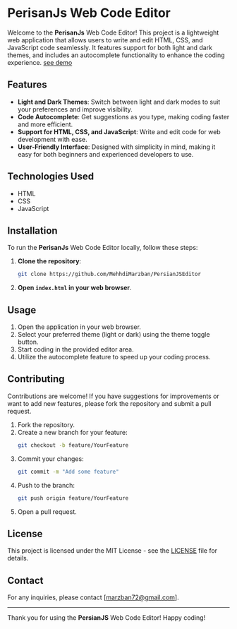 # **PerisanJs** Web Code Editor

Welcome to the **PerisanJs** Web Code Editor! This project is a lightweight web application that allows users to write and edit HTML, CSS, and JavaScript code seamlessly. It features support for both light and dark themes, and includes an autocomplete functionality to enhance the coding experience.
[see demo](https://mehhdimarzban.github.io/PersianJSEditor/)

## Features

- **Light and Dark Themes**: Switch between light and dark modes to suit your preferences and improve visibility.
- **Code Autocomplete**: Get suggestions as you type, making coding faster and more efficient.
- **Support for HTML, CSS, and JavaScript**: Write and edit code for web development with ease.
- **User-Friendly Interface**: Designed with simplicity in mind, making it easy for both beginners and experienced developers to use.

## Technologies Used

- HTML
- CSS
- JavaScript
  
## Installation

To run the **PerisanJs** Web Code Editor locally, follow these steps:

1. **Clone the repository**:
   ```bash
   git clone https://github.com/MehhdiMarzban/PersianJSEditor
   ```

2. **Open `index.html` in your web browser**.

## Usage

1. Open the application in your web browser.
2. Select your preferred theme (light or dark) using the theme toggle button.
3. Start coding in the provided editor area.
4. Utilize the autocomplete feature to speed up your coding process.

## Contributing

Contributions are welcome! If you have suggestions for improvements or want to add new features, please fork the repository and submit a pull request.

1. Fork the repository.
2. Create a new branch for your feature:
   ```bash
   git checkout -b feature/YourFeature
   ```
3. Commit your changes:
   ```bash
   git commit -m "Add some feature"
   ```
4. Push to the branch:
   ```bash
   git push origin feature/YourFeature
   ```
5. Open a pull request.

## License

This project is licensed under the MIT License - see the [LICENSE](LICENSE) file for details.


## Contact

For any inquiries, please contact [marzban72@gmail.com].

---

Thank you for using the **PersianJS** Web Code Editor! Happy coding!
```
